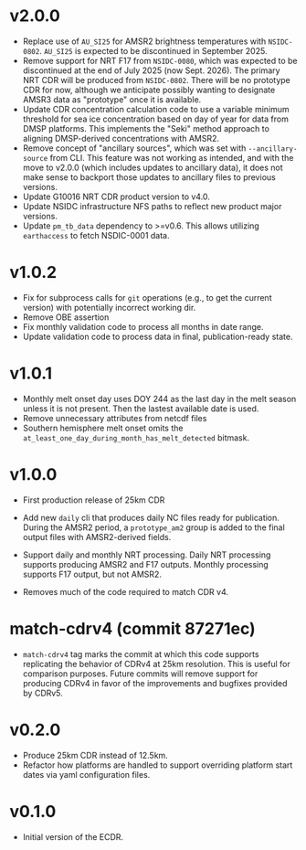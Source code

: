 # v2.0.0

* Replace use of `AU_SI25` for AMSR2 brightness temperatures with
  `NSIDC-0802`. `AU_SI25` is expected to be discontinued in September 2025.
* Remove support for NRT F17 from `NSIDC-0080`, which was expected to be
  discontinued at the end of July 2025 (now Sept. 2026). The primary NRT CDR
  will be produced from `NSIDC-0802`. There will be no prototype CDR for now,
  although we anticipate possibly wanting to designate AMSR3 data as "prototype"
  once it is available.
* Update CDR concentration calculation code to use a variable minimum threshold
  for sea ice concentration based on day of year for data from DMSP
  platforms. This implements the "Seki" method approach to aligning DMSP-derived
  concentrations with AMSR2.
* Remove concept of "ancillary sources", which was set with `--ancillary-source`
  from CLI. This feature was not working as intended, and with the move to
  v2.0.0 (which includes updates to ancillary data), it does not make sense to
  backport those updates to ancillary files to previous versions.
* Update G10016 NRT CDR product version to v4.0.
* Update NSIDC infrastructure NFS paths to reflect new product major versions.
* Update `pm_tb_data` dependency to >=v0.6. This allows utilizing `earthaccess`
  to fetch NSDIC-0001 data.

# v1.0.2

* Fix for subprocess calls for `git` operations (e.g., to get the current
  version) with potentially incorrect working dir.
* Remove OBE assertion
* Fix monthly validation code to process all months in date range.
* Update validation code to process data in final, publication-ready state.

# v1.0.1

* Monthly melt onset day uses DOY 244 as the last day in the melt season unless
  it is not present. Then the lastest available date is used.
* Remove unnecessary attributes from netcdf files
* Southern hemisphere melt onset omits the
  `at_least_one_day_during_month_has_melt_detected` bitmask.

# v1.0.0

* First production release of 25km CDR

* Add new `daily` cli that produces daily NC files ready for publication. During
  the AMSR2 period, a `prototype_am2` group is added to the final output files
  with AMSR2-derived fields.

* Support daily and monthly NRT processing. Daily NRT processing supports
  producing AMSR2 and F17 outputs. Monthly processing supports F17 output, but
  not AMSR2.

* Removes much of the code required to match CDR v4.

# match-cdrv4 (commit 87271ec)

* `match-cdrv4` tag marks the commit at which this code supports replicating the
  behavior of CDRv4 at 25km resolution. This is useful for comparison
  purposes. Future commits will remove support for producing CDRv4 in favor of
  the improvements and bugfixes provided by CDRv5.

# v0.2.0

* Produce 25km CDR instead of 12.5km.
* Refactor how platforms are handled to support overriding platform start dates
  via yaml configuration files.


# v0.1.0

* Initial version of the ECDR.
